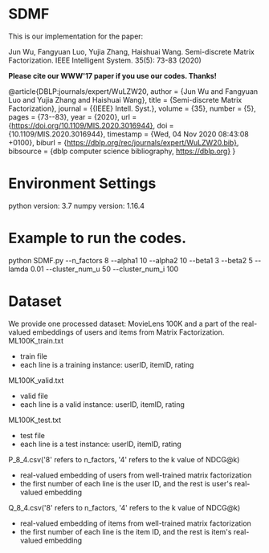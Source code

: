 # SDMF
This is our implementation for the paper:

Jun Wu, Fangyuan Luo, Yujia Zhang, Haishuai Wang. Semi-discrete Matrix Factorization. IEEE Intelligent System. 35(5): 73-83 (2020)

**Please cite our WWW'17 paper if you use our codes. Thanks!**

@article{DBLP:journals/expert/WuLZW20,
  author    = {Jun Wu and
               Fangyuan Luo and
               Yujia Zhang and
               Haishuai Wang},
  title     = {Semi-discrete Matrix Factorization},
  journal   = {{IEEE} Intell. Syst.},
  volume    = {35},
  number    = {5},
  pages     = {73--83},
  year      = {2020},
  url       = {https://doi.org/10.1109/MIS.2020.3016944},
  doi       = {10.1109/MIS.2020.3016944},
  timestamp = {Wed, 04 Nov 2020 08:43:08 +0100},
  biburl    = {https://dblp.org/rec/journals/expert/WuLZW20.bib},
  bibsource = {dblp computer science bibliography, https://dblp.org}
}

# Environment Settings
python version: 3.7
numpy version: 1.16.4


# Example to run the codes.
python SDMF.py --n_factors 8 --alpha1 10 --alpha2 10 --beta1 3 --beta2 5 --lamda 0.01 --cluster_num_u 50 --cluster_num_i 100

# Dataset
We provide one processed dataset: MovieLens 100K and a part of the real-valued embeddings of users and items from Matrix Factorization.
ML100K_train.txt
* train file
* each line is a training instance: userID, itemID, rating

ML100K_valid.txt
* valid file
* each line is a valid instance: userID, itemID, rating

ML100K_test.txt
* test file
* each line is a test instance: userID, itemID, rating

P_8_4.csv('8' refers to n_factors, '4' refers to the k value of NDCG@k)
* real-valued embedding of users from well-trained matrix factorization
* the first number of each line is the user ID, and the rest is user's real-valued embedding

Q_8_4.csv('8' refers to n_factors, '4' refers to the k value of NDCG@k)
* real-valued embedding of items from well-trained matrix factorization
* the first number of each line is the item ID, and the rest is item's real-valued embedding
